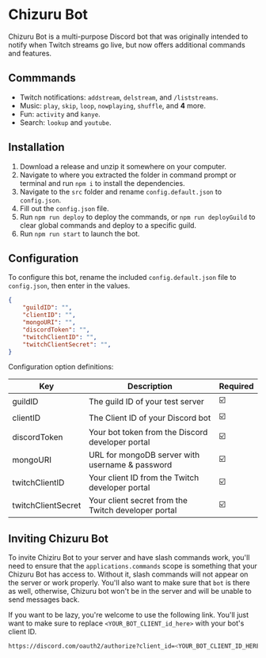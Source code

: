 # Chizuru Bot

Chizuru Bot is a multi-purpose Discord bot that was originally intended to notify when Twitch streams go live, but now offers additional commands and features.

## Commmands

- Twitch notifications: `addstream`, `delstream`, and `/liststreams`.
- Music: `play`, `skip`, `loop`, `nowplaying`, `shuffle`, and **4** more.
- Fun: `activity` and `kanye`.
- Search: `lookup` and `youtube`.

## Installation

1. Download a release and unzip it somewhere on your computer.
2. Navigate to where you extracted the folder in command prompt or terminal and run `npm i` to install the dependencies.
3. Navigate to the `src` folder and rename `config.default.json` to `config.json`.
4. Fill out the `config.json` file.
5. Run `npm run deploy` to deploy the commands, or `npm run deployGuild` to clear global commands and deploy to a specific guild.
6. Run `npm run start` to launch the bot.

## Configuration

To configure this bot, rename the included `config.default.json` file to `config.json`, then enter in the values.

```json
{
    "guildID": "",
    "clientID": "",
    "mongoURI": "",
    "discordToken": "",
    "twitchClientID": "",
    "twitchClientSecret": "",
}
```

Configuration option definitions:

| Key                | Description                                         | Required |
|--------------------|-----------------------------------------------------|----------|
| guildID            | The guild ID of your test server                    | ☑️       |
| clientID           | The Client ID of your Discord bot                   | ☑️       |
| discordToken       | Your bot token from the Discord developer portal    | ☑️       |
| mongoURI           | URL for mongoDB server with username & password     | ☑️       |
| twitchClientID     | Your client ID from the Twitch developer portal     | ☑️       |
| twitchClientSecret | Your client secret from the Twitch developer portal | ☑️       |

## Inviting Chizuru Bot

To invite Chiziru Bot to your server and have slash commands work, you'll need to ensure that the `applications.commands` scope is something that your Chizuru Bot has access to. Without it, slash commands will not appear on the server or work properly. You'll also want to make sure that `bot` is there as well, otherwise, Chizuru bot won't be in the server and will be unable to send messages back.

If you want to be lazy, you're welcome to use the following link. You'll just want to make sure to replace `<YOUR_BOT_CLIENT_id_here>` with your bot's client ID.

```bash
https://discord.com/oauth2/authorize?client_id=<YOUR_BOT_CLIENT_ID_HERE>&scope=bot+applications.commands&permissions=259846039632
```
